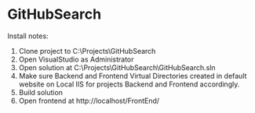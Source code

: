 # GitHubSearch

Install notes:

1. Clone project to C:\Projects\GitHubSearch
2. Open VisualStudio as Administrator
3. Open solution at C:\Projects\GitHubSearch\GitHubSearch.sln
4. Make sure Backend and Frontend Virtual Directories created in default website on Local IIS for projects Backend and Frontend accordingly.
4. Build solution
5. Open frontend at http://localhost/FrontEnd/
